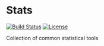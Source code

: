 # Stats
[![Build Status](https://travis-ci.org/jkuruvilla/Stats.svg?branch=master)](https://travis-ci.org/jkuruvilla/Stats)
[![License](http://img.shields.io/:license-gpl3-blue.svg)](http://www.gnu.org/licenses/gpl-3.0.html)

Collection of common statistical tools
